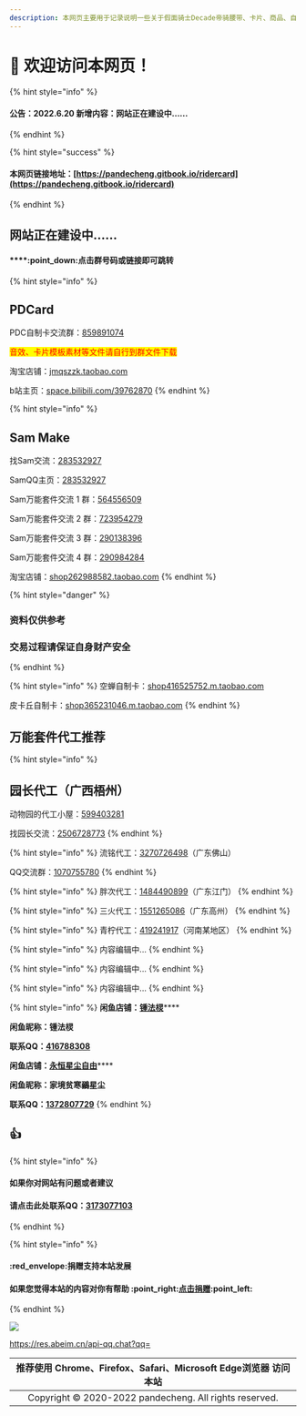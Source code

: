 ```yaml
---
description: 本网页主要用于记录说明一些关于假面骑士Decade帝骑腰带、卡片、商品、自制卡、联动和万能套件等一系列相关的问题和事情还有科普一些小知识
---
```


# 👏 欢迎访问本网页！

{% hint style="info" %}
#### 公告：2022.6.20 新增内容：网站正在建设中......
{% endhint %}

{% hint style="success" %}
#### 本网页链接地址：[https://pandecheng.gitbook.io/ridercard](https://pandecheng.gitbook.io/ridercard)
{% endhint %}

## 网站正在建设中......

#### ****:point\_down:**点击群号码或链接即可跳转**

{% hint style="info" %}
## PDCard

PDC自制卡交流群：[859891074](https://qm.qq.com/cgi-bin/qm/qr?k=V2yo3qNbAikjHNtZ31G-O9FEIydPmQ3g\&jump\_from=webapi)

<mark style="color:red;">音效、卡片模板素材等文件请自行到群文件下载</mark>

淘宝店铺：[jmqszzk.taobao.com](https://shop575999872.taobao.com)

b站主页：[space.bilibili.com/39762870](https://space.bilibili.com/39762870)
{% endhint %}

{% hint style="info" %}
## Sam Make

找Sam交流：[283532927](https://res.abeim.cn/api-qq.chat?qq=283532927)

SamQQ主页：[283532927](https://res.abeim.cn/api-qq?qq=283532927)

Sam万能套件交流 1 群：[564556509](https://qm.qq.com/cgi-bin/qm/qr?k=3W-q8-5nmVbT8mIJlfMnxBMihrOej0yG\&jump\_from=webapi)

Sam万能套件交流 2 群：[723954279](https://qm.qq.com/cgi-bin/qm/qr?k=9gm5Sl\_uK9oMio\_3OIqI8-rhJSTs3Zcl\&jump\_from=webapi)

Sam万能套件交流 3 群：[290138396](https://qm.qq.com/cgi-bin/qm/qr?k=rw1yiukvxIlQgGv9Go3FVu1JI8kiQUwO\&jump\_from=webapi)

Sam万能套件交流 4 群：[290984284](https://jq.qq.com/?\_wv=1027\&k=2heI62yF)

淘宝店铺：[shop262988582.taobao.com](https://shop262988582.taobao.com)
{% endhint %}

{% hint style="danger" %}
### 资料仅供参考

### 交易过程请保证自身财产安全
{% endhint %}

{% hint style="info" %}
空蝉自制卡：[shop416525752.m.taobao.com](https://shop416525752.m.taobao.com)

皮卡丘自制卡：[shop365231046.m.taobao.com](https://shop365231046.m.taobao.com)
{% endhint %}

## 万能套件代工推荐

{% hint style="info" %}
## 园长代工（广西梧州）

动物园的代工小屋：[599403281](https://jq.qq.com/?\_wv=1027\&k=hOZpjM6R)

找园长交流：[2506728773](https://res.abeim.cn/api-qq.chat?qq=2506728773)
{% endhint %}

{% hint style="info" %}
流铭代工：[3270726498](https://res.abeim.cn/api-qq.chat?qq=3270726498)（广东佛山）

QQ交流群：[1070755780](https://jq.qq.com/?\_wv=1027\&k=6334snln)
{% endhint %}

{% hint style="info" %}
胖次代工：[1484490899](https://res.abeim.cn/api-qq.chat?qq=1484490899)（广东江门）
{% endhint %}

{% hint style="info" %}
三火代工：[1551265086](https://res.abeim.cn/api-qq.chat?qq=1551265086)（广东高州）
{% endhint %}

{% hint style="info" %}
青柠代工：[419241917](https://res.abeim.cn/api-qq.chat?qq=419241917)（河南某地区）
{% endhint %}

{% hint style="info" %}
内容编辑中...
{% endhint %}

{% hint style="info" %}
内容编辑中...
{% endhint %}

{% hint style="info" %}
内容编辑中...
{% endhint %}













{% hint style="info" %}
**闲鱼店铺：**[**锺法棂**](https://market.m.taobao.com/app/idleFish-F2e/IdleFishWeexPersonalPage/PersonalHome?userid=88136654\&type=1\&wh\_weex=true\&forceFlush=1)****

**闲鱼昵称：锺法棂**

**联系QQ：**[**416788308**](http://wpa.qq.com/msgrd?v=3\&uin=416788308\&site=qq\&menu=yes)



**闲鱼店铺：**[**永恒星尘自由**](https://market.m.taobao.com/app/idleFish-F2e/IdleFishWeexPersonalPage/PersonalHome?userid=2160324709\&type=1\&wh\_weex=true\&forceFlush=1)****

**闲鱼昵称：家境贫寒鶸星尘**

**联系QQ：**[**1372807729**](http://wpa.qq.com/msgrd?v=3\&uin=1372807729\&site=qq\&menu=yes)
{% endhint %}

## :thumbsup:

{% hint style="info" %}
#### 如果你对网站有问题或者建议

#### 请点击此处联系QQ：[3173077103](http://wpa.qq.com/msgrd?v=3\&uin=3173077103\&site=qq\&menu=yes)
{% endhint %}

{% hint style="info" %}
#### :red\_envelope:捐赠支持本站发展

#### 如果您觉得本站的内容对你有帮助 :point\_right:[点击捐赠](https://pandecheng36.github.io/pdcskm):point\_left:
{% endhint %}

![](https://qrcode.jp/qr?q=https://pandecheng.gitbook.io/ridercard\&s=6)

https://res.abeim.cn/api-qq.chat?qq=

|                                                                                                          推荐使用 Chrome、Firefox、Safari、Microsoft Edge浏览器 访问本站                                                                                                          |
| :-----------------------------------------------------------------------------------------------------------------------------------------------------------------------------------------------------------------------------------------------------------------: |
| <img src="https://www.kamen-rider-official.com/common/images/crest-revice.svg" alt="" data-size="line"> Copyright © 2020-2022 pandecheng. All rights reserved. <img src="https://www.kamen-rider-official.com/common/images/icon-50th.svg" alt="" data-size="line"> |
